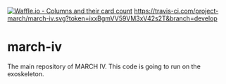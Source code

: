 [![Waffle.io - Columns and their card count](https://badge.waffle.io/05c8c803d71574aee0e2f9d496469757287bef68da5a6a31756bb44883abc1b8.svg?columns=all)](https://waffle.io/project-march/march-iv)
https://travis-ci.com/project-march/march-iv.svg?token=ixxBgmVV59VM3xV42s2T&branch=develop

# march-iv
The main repository of MARCH IV. This code is going to run on the exoskeleton.
